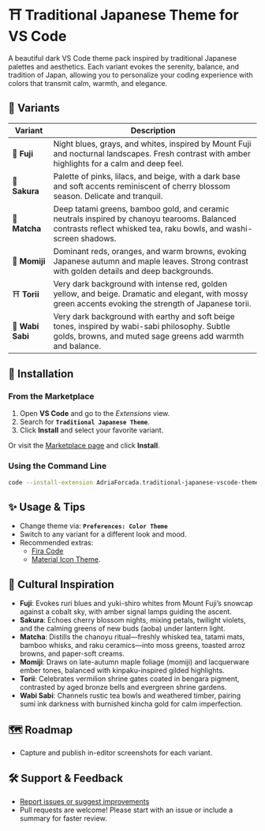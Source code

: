 # ⛩️ Traditional Japanese Theme for VS Code

A beautiful dark VS Code theme pack inspired by traditional Japanese palettes and aesthetics. Each variant evokes the serenity, balance, and tradition of Japan, allowing you to personalize your coding experience with colors that transmit calm, warmth, and elegance.

## 🎨 Variants

| Variant          | Description                                                                                                                                                       |
| ---------------- | ----------------------------------------------------------------------------------------------------------------------------------------------------------------- |
| 🗻 **Fuji**      | Night blues, grays, and whites, inspired by Mount Fuji and nocturnal landscapes. Fresh contrast with amber highlights for a calm and deep feel.                   |
| 🌸 **Sakura**    | Palette of pinks, lilacs, and beige, with a dark base and soft accents reminiscent of cherry blossom season. Delicate and tranquil.                               |
| 🍵 **Matcha**    | Deep tatami greens, bamboo gold, and ceramic neutrals inspired by chanoyu tearooms. Balanced contrasts reflect whisked tea, raku bowls, and washi-screen shadows. |
| 🍁 **Momiji**    | Dominant reds, oranges, and warm browns, evoking Japanese autumn and maple leaves. Strong contrast with golden details and deep backgrounds.                      |
| ⛩️ **Torii**     | Very dark background with intense red, golden yellow, and beige. Dramatic and elegant, with mossy green accents evoking the strength of Japanese torii.           |
| 🎍 **Wabi Sabi** | Very dark background with earthy and soft beige tones, inspired by wabi-sabi philosophy. Subtle golds, browns, and muted sage greens add warmth and balance.      |

## 🚀 Installation

### From the Marketplace

1. Open **VS Code** and go to the _Extensions_ view.
2. Search for **`Traditional Japanese Theme`**.
3. Click **Install** and select your favorite variant.

Or visit the [Marketplace page](https://marketplace.visualstudio.com/items?itemName=AdriaForcada.traditional-japanese-vscode-theme) and click **Install**.

### Using the Command Line

```zsh
code --install-extension AdriaForcada.traditional-japanese-vscode-theme
```

## ✨ Usage & Tips

- Change theme via: **`Preferences: Color Theme`**
- Switch to any variant for a different look and mood.
- Recommended extras:
  - [Fira Code](https://github.com/tonsky/FiraCode)
  - [Material Icon Theme](https://marketplace.visualstudio.com/items?itemName=PKief.material-icon-theme).

## 🏯 Cultural Inspiration

- **Fuji**: Evokes ruri blues and yuki-shiro whites from Mount Fuji’s snowcap against a cobalt sky, with amber signal lamps guiding the ascent.
- **Sakura**: Echoes cherry blossom nights, mixing petals, twilight violets, and the calming greens of new buds (aoba) under lantern light.
- **Matcha**: Distills the chanoyu ritual—freshly whisked tea, tatami mats, bamboo whisks, and raku ceramics—into moss greens, toasted arroz browns, and paper-soft creams.
- **Momiji**: Draws on late-autumn maple foliage (momiji) and lacquerware ember tones, balanced with kinpaku-inspired gilded highlights.
- **Torii**: Celebrates vermilion shrine gates coated in bengara pigment, contrasted by aged bronze bells and evergreen shrine gardens.
- **Wabi Sabi**: Channels rustic tea bowls and weathered timber, pairing sumi ink darkness with burnished kincha gold for calm imperfection.

## 🗺️ Roadmap

- Capture and publish in-editor screenshots for each variant.

## 🛠️ Support & Feedback

- [Report issues or suggest improvements](https://github.com/aforcada/traditional-japanese-vscode-theme/issues)
- Pull requests are welcome! Please start with an issue or include a summary for faster review.
